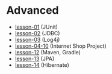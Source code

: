 # Advanced
* [lesson-01](https://github.com/Jozroker/Advanced/tree/lesson-01)  (JUnit)
* [lesson-02](https://github.com/Jozroker/Shop/tree/beta_version_1/src/main/java/ua/com/lviv/tc/repositories)  (JDBC)
* [lesson-03](https://github.com/Jozroker/Advanced/tree/lesson-03)  (Log4j)
* [lesson-04-10](https://github.com/Jozroker/Shop.git)  (Internet Shop Project)
* [lesson-12](https://github.com/Jozroker/Advanced/tree/lesson-12) (Maven, Gradle)
* [lesson-13](https://github.com/Jozroker/Shop/tree/jpa_realisation)  (JPA)
* [lesson-14](https://github.com/Jozroker/Advanced/tree/lesson-14)  (Hibernate)
